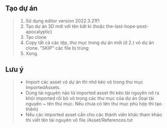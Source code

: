 ## Tạo dự án
> 1. Sử dụng editor version 2022.3.21f1
> 2. Tạo dự án 3D mới với tên bất kì (hoặc the-last-hope-post-apocalyptic)
> 3. Tạo clone
> 4. Copy tất cả các tệp, thư mục trong dự án mới (ở 2.) vô dự án clone. "SKIP" các file bị trùng
> 5. Xong.

## Lưu ý
> - Import các asset vô dự án thì nhớ kéo vô trong thư mục ImportedAssets.
> - Dùng tài nguyên nào từ imported asset thì kéo tài nguyên nớ ra khỏi imported rồi bỏ vô trong các thư mục của dự án (loại tài nguyên ~ tên thư mục. Nếu chưa có tên thư mục phù hợp thì tạo thêm)
> - Nếu các imported asset cần cho các thành viên khác tham khảo thì viết tên tài nguyên vô file /Asset/References.txt
